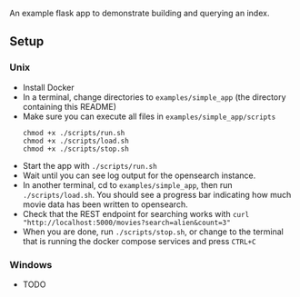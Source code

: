 An example flask app to demonstrate building and querying an index.

## Setup

### Unix
- Install Docker
- In a terminal, change directories to `examples/simple_app` (the directory containing this README)
- Make sure you can execute all files in `examples/simple_app/scripts`
    ```
    chmod +x ./scripts/run.sh
    chmod +x ./scripts/load.sh
    chmod +x ./scripts/stop.sh
    ```
- Start the app with `./scripts/run.sh`
- Wait until you can see log output for the opensearch instance.
- In another terminal, cd to `examples/simple_app`, then run `./scripts/load.sh`. You should see a progress bar indicating how much movie data has been written to opensearch.
- Check that the REST endpoint for searching works with `curl "http://localhost:5000/movies?search=alien&count=3"`
- When you are done, run `./scripts/stop.sh`, or change to the terminal that is running the docker compose services and press `CTRL+C`

### Windows
- TODO